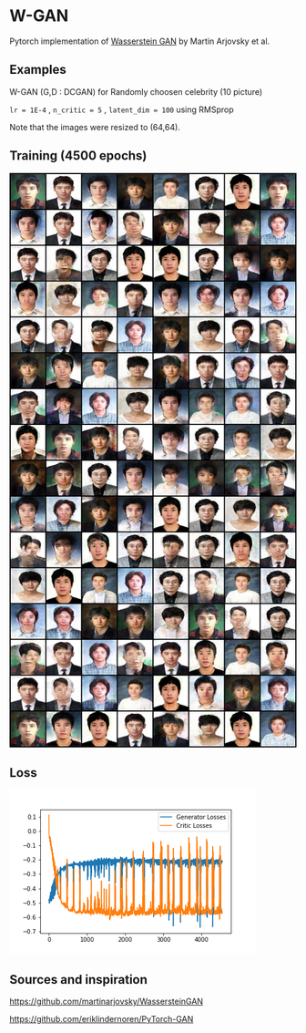 # W-GAN
Pytorch implementation of [Wasserstein GAN](https://arxiv.org/abs/1701.07875) by Martin Arjovsky et al.
## Examples
W-GAN (G,D : DCGAN)
for Randomly choosen celebrity (10 picture)

`lr = 1E-4` , `n_critic = 5` , `latent_dim = 100` using RMSprop

Note that the images were resized to (64,64).

## Training (4500 epochs)
![samples_imgs](https://github.com/Oowkrap/W-GAN/blob/master/imgs/sample_imgs.png)

## Loss
![loss](https://github.com/Oowkrap/W-GAN/blob/master/imgs/loss.png)




## Sources and inspiration
https://github.com/martinarjovsky/WassersteinGAN

https://github.com/eriklindernoren/PyTorch-GAN
